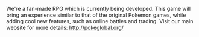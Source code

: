 We're a fan-made RPG which is currently being developed. This game will bring an experience similar to that of the original Pokemon games, while adding cool new features, such as online battles and trading.  Visit our main website for more details: http://pokeglobal.org/